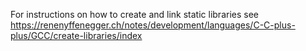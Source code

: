For instructions on how to create and link static libraries see https://renenyffenegger.ch/notes/development/languages/C-C-plus-plus/GCC/create-libraries/index